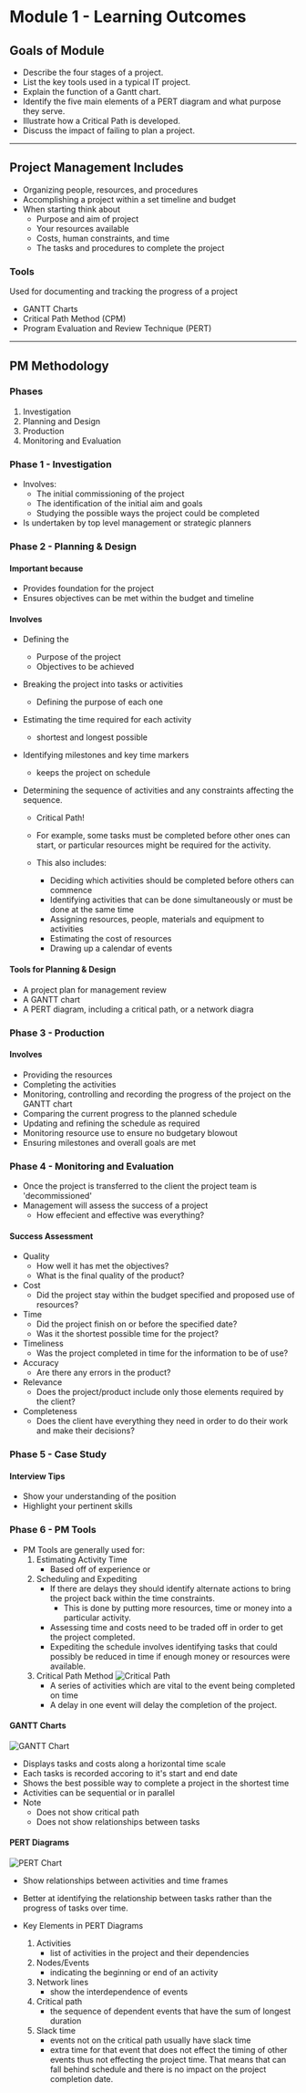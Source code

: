 # Module 1 - Learning Outcomes

## Goals of Module
  - Describe the four stages of a project.
  - List the key tools used in a typical IT project.
  - Explain the function of a Gantt chart.
  - Identify the five main elements of a PERT diagram and what purpose they serve.
  - Illustrate how a Critical Path is developed.
  - Discuss the impact of failing to plan a project.

---
## Project Management Includes
  - Organizing people, resources, and procedures
  - Accomplishing a project within a set timeline and budget
  - When starting think about
    - Purpose and aim of project
    - Your resources available
    - Costs, human constraints, and time
    - The tasks and procedures to complete the project

### Tools
Used for documenting and tracking the progress of a project
  - GANTT Charts
  - Critical Path Method (CPM)
  - Program Evaluation and Review Technique (PERT)

---
## PM Methodology
### Phases
  1. Investigation
  2. Planning and Design 
  3. Production
  4. Monitoring and Evaluation

### Phase 1 - Investigation
  - Involves:
    - The initial commissioning of the project
    - The identification of the initial aim and goals
    - Studying the possible ways the project could be completed
  - Is undertaken by top level management or strategic planners

### Phase 2 - Planning & Design 
#### Important because
  - Provides foundation for the project
  - Ensures objectives can be met within the budget and timeline
#### Involves
  - Defining the
    - Purpose of the project
    - Objectives to be achieved

  - Breaking the project into tasks or activities
    - Defining the purpose of each one

  - Estimating the time required for each activity
    - shortest and longest possible 

  - Identifying milestones and key time markers
    - keeps the project on schedule

  - Determining the sequence of activities and any constraints affecting the sequence. 
    - Critical Path!
    - For example, some tasks must be completed before other ones can start, or particular resources might be required for the activity. 

    - This also includes:
      - Deciding which activities should be completed before others can commence
      - Identifying activities that can be done simultaneously or must be done at the same time
      - Assigning resources, people, materials and equipment to activities
      - Estimating the cost of resources
      - Drawing up a calendar of events

#### Tools for Planning & Design 
  - A project plan for management review
  - A GANTT chart
  - A PERT diagram, including a critical path, or a network diagra

### Phase 3 - Production 
#### Involves
  - Providing the resources
  - Completing the activities
  - Monitoring, controlling and recording the progress of the project on the GANTT chart
  - Comparing the current progress to the planned schedule
  - Updating and refining the schedule as required
  - Monitoring resource use to ensure no budgetary blowout
  - Ensuring milestones and overall goals are met

### Phase 4 - Monitoring and Evaluation
- Once the project is transferred to the client the project team is 'decommissioned'
- Management will assess the success of a project
  - How effecient and effective was everything?
#### Success Assessment
  - Quality
    - How well it has met the objectives? 
    - What is the final quality of the product?
  - Cost
    - Did the project stay within the budget specified and proposed use of resources?
  - Time
    - Did the project finish on or before the specified date? 
    - Was it the shortest possible time for the project?
  - Timeliness
    - Was the project completed in time for the information to be of use?
  - Accuracy
    - Are there any errors in the product?
  - Relevance
    - Does the project/product include only those elements required by the client?
  - Completeness
    - Does the client have everything they need in order to do their work and make their decisions?

### Phase 5 - Case Study
#### Interview Tips
  - Show your understanding of the position
  - Highlight your pertinent skills

### Phase 6 - PM Tools
  - PM Tools are generally used for:
    1. Estimating Activity Time
        - Based off of experience or 
    2. Scheduling and Expediting 
        - If there are delays they should identify alternate actions to bring the project back within the time constraints. 
          - This is done by putting more resources, time or money into a particular activity. 
        - Assessing time and costs need to be traded off in order to get the project completed.
        - Expediting the schedule involves identifying tasks that could possibly be reduced in time if enough money or resources were available.
    3. Critical Path Method
      ![Critical Path](./images/1.6-critical.png)
        - A series of activities which are vital to the event being completed on time
        - A delay in one event will delay the completion of the project.

#### GANTT Charts
  ![GANTT Chart](./images/1.6-GANTT.png)
  - Displays tasks and costs along a horizontal time scale
  - Each tasks is recorded accoring to it's start and end date
  - Shows the best possible way to complete a project in the shortest time
  - Activities can be sequential or in parallel
  - Note
    - Does not show critical path
    - Does not show relationships between tasks

#### PERT Diagrams
  ![PERT Chart](./images/1.6-PERT.png)

  - Show relationships between activities and time frames
  - Better at identifying the relationship between tasks rather than the progress of tasks over time.

  - Key Elements in PERT Diagrams
    1. Activities
        - list of activities in the project and their dependencies
    2. Nodes/Events
        - indicating the beginning or end of an activity
    3. Network lines 
        - show the interdependence of events
    4. Critical path
        - the sequence of dependent events that have the sum of longest duration
    5. Slack time
        - events not on the critical path usually have slack time
        -  extra time for that event that does not effect the timing of other events thus not effecting the project time. That means that can fall behind schedule and there is no impact on the project completion date.